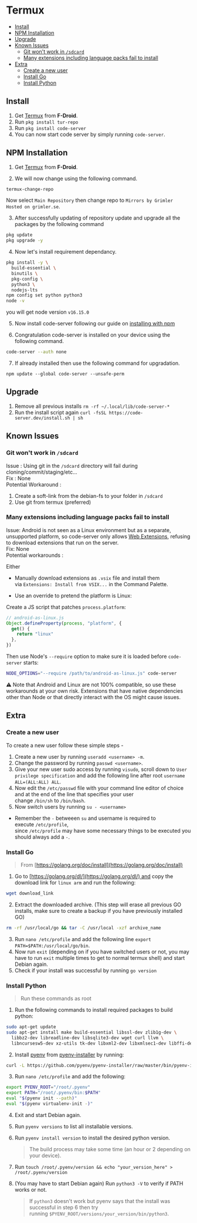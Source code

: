 # Termux

- [Install](https://coder.com/docs/code-server/latest/termux#install)
- [NPM Installation](https://coder.com/docs/code-server/latest/termux#npm-installation)
- [Upgrade](https://coder.com/docs/code-server/latest/termux#upgrade)
- [Known Issues](https://coder.com/docs/code-server/latest/termux#known-issues)
    - [Git won't work in `/sdcard`](https://coder.com/docs/code-server/latest/termux#git-wont-work-in-sdcard)
    - [Many extensions including language packs fail to install](https://coder.com/docs/code-server/latest/termux#many-extensions-including-language-packs-fail-to-install)
- [Extra](https://coder.com/docs/code-server/latest/termux#extra)
    - [Create a new user](https://coder.com/docs/code-server/latest/termux#create-a-new-user)
    - [Install Go](https://coder.com/docs/code-server/latest/termux#install-go)
    - [Install Python](https://coder.com/docs/code-server/latest/termux#install-python)

## [](https://coder.com/docs/code-server/latest/termux#install)Install

1. Get [Termux](https://f-droid.org/en/packages/com.termux/) from **F-Droid**.
2. Run `pkg install tur-repo`
3. Run `pkg install code-server`
4. You can now start code server by simply running `code-server`.

## [](https://coder.com/docs/code-server/latest/termux#npm-installation)NPM Installation

1. Get [Termux](https://f-droid.org/en/packages/com.termux/) from **F-Droid**.
    
2. We will now change using the following command.
    

```sh
termux-change-repo
```

Now select `Main Repository` then change repo to `Mirrors by Grimler Hosted on grimler.se`.

3. After successfully updating of repository update and upgrade all the packages by the following command

```sh
pkg update
pkg upgrade -y
```

4. Now let's install requirement dependancy.

```sh
pkg install -y \
  build-essential \
  binutils \
  pkg-config \
  python3 \
  nodejs-lts
npm config set python python3
node -v
```

you will get node version `v16.15.0`

5. Now install code-server following our guide on [installing with npm](https://coder.com/docs/code-server/latest/npm)
    
6. Congratulation code-server is installed on your device using the following command.
    

```sh
code-server --auth none
```

7. If already installed then use the following command for upgradation.

```armasm
npm update --global code-server --unsafe-perm
```

## [](https://coder.com/docs/code-server/latest/termux#upgrade)Upgrade

1. Remove all previous installs `rm -rf ~/.local/lib/code-server-*`
2. Run the install script again `curl -fsSL https://code-server.dev/install.sh | sh`

## [](https://coder.com/docs/code-server/latest/termux#known-issues)Known Issues

### [](https://coder.com/docs/code-server/latest/termux#git-wont-work-in-sdcard)Git won't work in `/sdcard`

Issue : Using git in the `/sdcard` directory will fail during cloning/commit/staging/etc...  
Fix : None  
Potential Workaround :

1. Create a soft-link from the debian-fs to your folder in `/sdcard`
2. Use git from termux (preferred)

### [](https://coder.com/docs/code-server/latest/termux#many-extensions-including-language-packs-fail-to-install)Many extensions including language packs fail to install

Issue: Android is not seen as a Linux environment but as a separate, unsupported platform, so code-server only allows [Web Extensions](https://code.visualstudio.com/api/extension-guides/web-extensions), refusing to download extensions that run on the server.  
Fix: None  
Potential workarounds :

Either

- Manually download extensions as `.vsix` file and install them via `Extensions: Install from VSIX...` in the Command Palette.
    
- Use an override to pretend the platform is Linux:
    

Create a JS script that patches `process.platform`:

```js
// android-as-linux.js
Object.defineProperty(process, "platform", {
  get() {
    return "linux"
  },
})
```

Then use Node's `--require` option to make sure it is loaded before `code-server` starts:

```sh
NODE_OPTIONS="--require /path/to/android-as-linux.js" code-server
```

⚠️ Note that Android and Linux are not 100% compatible, so use these workarounds at your own risk. Extensions that have native dependencies other than Node or that directly interact with the OS might cause issues.

## [](https://coder.com/docs/code-server/latest/termux#extra)Extra

### [](https://coder.com/docs/code-server/latest/termux#create-a-new-user)Create a new user

To create a new user follow these simple steps -

1. Create a new user by running `useradd <username> -m`.
2. Change the password by running `passwd <username>`.
3. Give your new user sudo access by running `visudo`, scroll down to `User privilege specification` and add the following line after root `username ALL=(ALL:ALL) ALL`.
4. Now edit the `/etc/passwd` file with your command line editor of choice and at the end of the line that specifies your user change `/bin/sh` to `/bin/bash`.
5. Now switch users by running `su - <username>`

- Remember the `-` betweeen `su` and username is required to execute `/etc/profile`,  
    since `/etc/profile` may have some necessary things to be executed you should always add a `-`.

### [](https://coder.com/docs/code-server/latest/termux#install-go)Install Go

> From [https://golang.org/doc/install](https://golang.org/doc/install)

1. Go to [https://golang.org/dl/](https://golang.org/dl/) and copy the download link for `linux arm` and run the following:

```bash
wget download_link
```

2. Extract the downloaded archive. (This step will erase all previous GO installs, make sure to create a backup if you have previously installed GO)

```bash
rm -rf /usr/local/go && tar -C /usr/local -xzf archive_name
```

3. Run `nano /etc/profile` and add the following line `export PATH=$PATH:/usr/local/go/bin`.
4. Now run `exit` (depending on if you have switched users or not, you may have to run `exit` multiple times to get to normal termux shell) and start Debian again.
5. Check if your install was successful by running `go version`

### [](https://coder.com/docs/code-server/latest/termux#install-python)Install Python

> Run these commands as root

1. Run the following commands to install required packages to build python:

```bash
sudo apt-get update
sudo apt-get install make build-essential libssl-dev zlib1g-dev \
  libbz2-dev libreadline-dev libsqlite3-dev wget curl llvm \
  libncursesw5-dev xz-utils tk-dev libxml2-dev libxmlsec1-dev libffi-dev liblzma-dev
```

2. Install [pyenv](https://github.com/pyenv/pyenv/) from [pyenv-installer](https://github.com/pyenv/pyenv-installer) by running:

```bash
curl -L https://github.com/pyenv/pyenv-installer/raw/master/bin/pyenv-installer | bash
```

3. Run `nano /etc/profile` and add the following:

```bash
export PYENV_ROOT="/root/.pyenv"
export PATH="/root/.pyenv/bin:$PATH"
eval "$(pyenv init --path)"
eval "$(pyenv virtualenv-init -)"
```

4. Exit and start Debian again.
5. Run `pyenv versions` to list all installable versions.
6. Run `pyenv install version` to install the desired python version.
    
    > The build process may take some time (an hour or 2 depending on your device).
    
7. Run `touch /root/.pyenv/version && echo "your_version_here" > /root/.pyenv/version`
8. (You may have to start Debian again) Run `python3 -V` to verify if PATH works or not.
    
    > If `python3` doesn't work but pyenv says that the install was successful in step 6 then try running `$PYENV_ROOT/versions/your_version/bin/python3`.